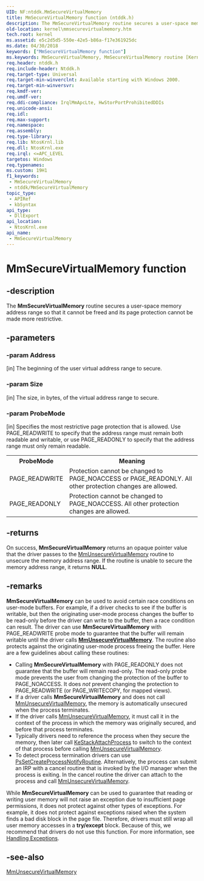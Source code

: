 ```yaml
---
UID: NF:ntddk.MmSecureVirtualMemory
title: MmSecureVirtualMemory function (ntddk.h)
description: The MmSecureVirtualMemory routine secures a user-space memory address range so that it cannot be freed and its protection type cannot be made more restrictive.
old-location: kernel\mmsecurevirtualmemory.htm
tech.root: kernel
ms.assetid: e5c2d5d5-550e-42e5-b86a-f17e361925dc
ms.date: 04/30/2018
keywords: ["MmSecureVirtualMemory function"]
ms.keywords: MmSecureVirtualMemory, MmSecureVirtualMemory routine [Kernel-Mode Driver Architecture], k106_d85881bb-59a3-4494-afaa-55c49b71b64b.xml, kernel.mmsecurevirtualmemory, ntddk/MmSecureVirtualMemory
req.header: ntddk.h
req.include-header: Ntddk.h
req.target-type: Universal
req.target-min-winverclnt: Available starting with Windows 2000.
req.target-min-winversvr: 
req.kmdf-ver: 
req.umdf-ver: 
req.ddi-compliance: IrqlMmApcLte, HwStorPortProhibitedDDIs
req.unicode-ansi: 
req.idl: 
req.max-support: 
req.namespace: 
req.assembly: 
req.type-library: 
req.lib: NtosKrnl.lib
req.dll: NtosKrnl.exe
req.irql: <=APC_LEVEL
targetos: Windows
req.typenames: 
ms.custom: 19H1
f1_keywords:
 - MmSecureVirtualMemory
 - ntddk/MmSecureVirtualMemory
topic_type:
 - APIRef
 - kbSyntax
api_type:
 - DllExport
api_location:
 - NtosKrnl.exe
api_name:
 - MmSecureVirtualMemory
---
```


# MmSecureVirtualMemory function


## -description

The <b>MmSecureVirtualMemory</b> routine secures a user-space memory address range so that it cannot be freed and its page protection cannot be made more restrictive.

## -parameters

### -param Address 

[in]
The beginning of the user virtual address range to secure.

### -param Size 

[in]
The size, in bytes, of the virtual address range to secure.

### -param ProbeMode 

[in]
Specifies the most restrictive page protection that is allowed. Use PAGE_READWRITE to specify that the address range must remain both readable and writable, or use PAGE_READONLY to specify that the address range must only remain readable.

<table>
<tr><th>ProbeMode</th><th>Meaning</th></tr>
<tr><td>PAGE_READWRITE</td><td>Protection cannot be changed to PAGE_NOACCESS or PAGE_READONLY. All other protection changes are allowed.</td></tr>
<tr><td>PAGE_READONLY</td><td>Protection cannot be changed to PAGE_NOACCESS. All other protection changes are allowed.</td></tr>
</table>

## -returns

On success, <b>MmSecureVirtualMemory</b> returns an opaque pointer value that the driver passes to the <a href="https://docs.microsoft.com/windows-hardware/drivers/ddi/ntddk/nf-ntddk-mmunsecurevirtualmemory">MmUnsecureVirtualMemory</a> routine to unsecure the memory address range. If the routine is unable to secure the memory address range, it returns <b>NULL</b>.

## -remarks

<b>MmSecureVirtualMemory</b> can be used to avoid certain race conditions on user-mode buffers. For example, if a driver checks to see if the buffer is writable, but then the originating user-mode process changes the buffer to be read-only before the driver can write to the buffer, then a race condition can result. The driver can use <b>MmSecureVirtualMemory</b> with PAGE_READWRITE probe mode to guarantee that the buffer will remain writable until the driver calls <b><a href="https://docs.microsoft.com/windows-hardware/drivers/ddi/ntddk/nf-ntddk-mmunsecurevirtualmemory">MmUnsecureVirtualMemory</a></b>. The routine also protects against the originating user-mode process freeing the buffer. Here are a few guidelines about calling these routines:<ul>
<li>
Calling <b>MmSecureVirtualMemory</b> with PAGE_READONLY does not guarantee that the buffer will remain read-only. The read-only probe mode prevents the user from changing the protection of the buffer to PAGE_NOACCESS. It does <i>not</i> prevent changing the protection to PAGE_READWRITE (or PAGE_WRITECOPY, for mapped views).
</li>
<li>
If a driver calls <b>MmSecureVirtualMemory</b> and does not call <a href="https://docs.microsoft.com/windows-hardware/drivers/ddi/ntddk/nf-ntddk-mmunsecurevirtualmemory">MmUnsecureVirtualMemory</a>, the memory is automatically unsecured when the process terminates.

</li>
<li>
If the driver calls <a href="https://docs.microsoft.com/windows-hardware/drivers/ddi/ntddk/nf-ntddk-mmunsecurevirtualmemory">MmUnsecureVirtualMemory</a>, it must call it in the context of the process in which the memory was originally secured, and before that process terminates.

</li>
<li>
Typically drivers need to reference the process when they secure the memory, then later call <a href="https://docs.microsoft.com/windows-hardware/drivers/ddi/ntifs/nf-ntifs-kestackattachprocess">KeStackAttachProcess</a> to switch to the context of that process before calling <a href="https://docs.microsoft.com/windows-hardware/drivers/ddi/ntddk/nf-ntddk-mmunsecurevirtualmemory">MmUnsecureVirtualMemory</a>.

</li>
<li>
To detect process termination drivers can use <a href="https://docs.microsoft.com/windows-hardware/drivers/ddi/ntddk/nf-ntddk-pssetcreateprocessnotifyroutine">PsSetCreateProcessNotifyRoutine</a>. Alternatively, the process can submit an IRP with a cancel routine that is invoked by the I/O manager when the process is exiting. In the cancel routine the driver can attach to the process and call <a href="https://docs.microsoft.com/windows-hardware/drivers/ddi/ntddk/nf-ntddk-mmunsecurevirtualmemory">MmUnsecureVirtualMemory</a>.

</li>
</ul>


While <b>MmSecureVirtualMemory</b> can be used to guarantee that reading or writing user memory will not raise an exception due to insufficient page permissions, it does not protect against other types of exceptions. For example, it does not protect against exceptions raised when the system finds a bad disk block in the page file. Therefore, drivers must still wrap all user memory accesses in a <b>try/except</b> block. Because of this, we recommend that drivers do not use this function. For more information, see <a href="https://docs.microsoft.com/windows-hardware/drivers/kernel/handling-exceptions">Handling Exceptions</a>.

## -see-also

<a href="https://docs.microsoft.com/windows-hardware/drivers/ddi/ntddk/nf-ntddk-mmunsecurevirtualmemory">MmUnsecureVirtualMemory</a>

